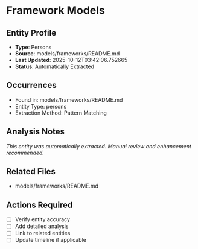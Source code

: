 # Framework Models

## Entity Profile
- **Type**: Persons
- **Source**: models/frameworks/README.md
- **Last Updated**: 2025-10-12T03:42:06.752665
- **Status**: Automatically Extracted

## Occurrences
- Found in: models/frameworks/README.md
- Entity Type: persons
- Extraction Method: Pattern Matching

## Analysis Notes
*This entity was automatically extracted. Manual review and enhancement recommended.*

## Related Files
- models/frameworks/README.md

## Actions Required
- [ ] Verify entity accuracy
- [ ] Add detailed analysis
- [ ] Link to related entities
- [ ] Update timeline if applicable
